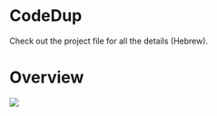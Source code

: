 # CodeDup
Check out the project file for all the details (Hebrew).

# Overview
![](https://github.com/Maor2871/CodeDup/blob/master/Project/Overview/Overview.gif)
